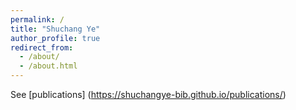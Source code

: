 ```yaml
---
permalink: /
title: "Shuchang Ye"
author_profile: true
redirect_from: 
  - /about/
  - /about.html
---
```


See [publications] (https://shuchangye-bib.github.io/publications/)

